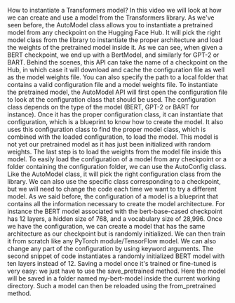 How to instantiate a Transformers model? In this video we will look at how we can create and use a model from the Transformers library. As we've seen before, the AutoModel class allows you to instantiate a pretrained model from any checkpoint on the Hugging Face Hub. It will pick the right model class from the library to instantiate the proper architecture and load the weights of the pretrained model inside it. As we can see, when given a BERT checkpoint, we end up with a BertModel, and similarly for GPT-2 or BART. Behind the scenes, this API can take the name of a checkpoint on the Hub, in which case it will download and cache the configuration file as well as the model weights file. You can also specify the path to a local folder that contains a valid configuration file and a model weights file. To instantiate the pretrained model, the AutoModel API will first open the configuration file to look at the configuration class that should be used. The configuration class depends on the type of the model (BERT, GPT-2 or BART for instance). Once it has the proper configuration class, it can instantiate that configuration, which is a blueprint to know how to create the model. It also uses this configuration class to find the proper model class, which is combined with the loaded configuration, to load the model. This model is not yet our pretrained model as it has just been initialized with random weights. The last step is to load the weights from the model file inside this model. To easily load the configuration of a model from any checkpoint or a folder containing the configuration folder, we can use the AutoConfig class. Like the AutoModel class, it will pick the right configuration class from the library. We can also use the specific class corresponding to a checkpoint, but we will need to change the code each time we want to try a different model. As we said before, the configuration of a model is a blueprint that contains all the information necessary to create the model architecture. For instance the BERT model associated with the bert-base-cased checkpoint has 12 layers, a hidden size of 768, and a vocabulary size of 28,996. Once we have the configuration, we can create a model that has the same architecture as our checkpoint but is randomly initialized. We can then train it from scratch like any PyTorch module/TensorFlow model. We can also change any part of the configuration by using keyword arguments. The second snippet of code instantiates a randomly initialized BERT model with ten layers instead of 12. Saving a model once it's trained or fine-tuned is very easy: we just have to use the save_pretrained method. Here the model will be saved in a folder named my-bert-model inside the current working directory. Such a model can then be reloaded using the from_pretrained method.